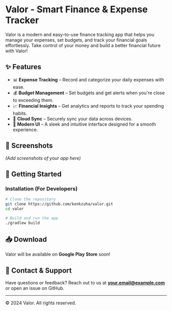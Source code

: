 # Valor - Smart Finance & Expense Tracker

Valor is a modern and easy-to-use finance tracking app that helps you manage your expenses, set budgets, and track your financial goals effortlessly. Take control of your money and build a better financial future with Valor!

## ✨ Features
- 📊 **Expense Tracking** – Record and categorize your daily expenses with ease.
- 💰 **Budget Management** – Set budgets and get alerts when you're close to exceeding them.
- 📈 **Financial Insights** – Get analytics and reports to track your spending habits.
- 🔄 **Cloud Sync** – Securely sync your data across devices.
- 🎨 **Modern UI** – A sleek and intuitive interface designed for a smooth experience.

## 📸 Screenshots
*(Add screenshots of your app here)*

## 🚀 Getting Started
### Installation (For Developers)
```bash
# Clone the repository
git clone https://github.com/kenkzuha/valor.git
cd valor

# Build and run the app
./gradlew build
```

## 📥 Download
Valor will be available on **Google Play Store** soon!

## 📧 Contact & Support
Have questions or feedback? Reach out to us at **[your.email@example.com](mailto:your.email@example.com)** or open an issue on GitHub.

---
© 2024 Valor. All rights reserved.
